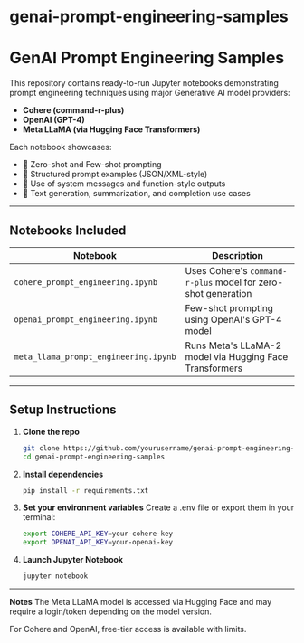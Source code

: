 # genai-prompt-engineering-samples
# GenAI Prompt Engineering Samples

This repository contains ready-to-run Jupyter notebooks demonstrating prompt engineering techniques using major Generative AI model providers:

- **Cohere (command-r-plus)**
- **OpenAI (GPT-4)**
- **Meta LLaMA (via Hugging Face Transformers)**

Each notebook showcases:
- 🔹 Zero-shot and Few-shot prompting
- 🔹 Structured prompt examples (JSON/XML-style)
- 🔹 Use of system messages and function-style outputs
- 🔹 Text generation, summarization, and completion use cases

---

## Notebooks Included

| Notebook | Description |
|----------|-------------|
| `cohere_prompt_engineering.ipynb` | Uses Cohere's `command-r-plus` model for zero-shot generation |
| `openai_prompt_engineering.ipynb` | Few-shot prompting using OpenAI's GPT-4 model |
| `meta_llama_prompt_engineering.ipynb` | Runs Meta's LLaMA-2 model via Hugging Face Transformers |

---

## Setup Instructions

1. **Clone the repo**  
   ```bash
   git clone https://github.com/yourusername/genai-prompt-engineering-samples.git
   cd genai-prompt-engineering-samples

2. **Install dependencies**
   ```bash
   pip install -r requirements.txt

3. **Set your environment variables**
   Create a .env file or export them in your terminal:
   ```bash
   export COHERE_API_KEY=your-cohere-key
   export OPENAI_API_KEY=your-openai-key

4. **Launch Jupyter Notebook**
   ```bash
   jupyter notebook

---
**Notes**
The Meta LLaMA model is accessed via Hugging Face and may require a login/token depending on the model version.

For Cohere and OpenAI, free-tier access is available with limits.
